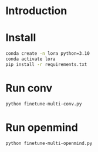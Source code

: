# Introduction

# Install
```bash
conda create -n lora python=3.10
conda activate lora
pip install -r requirements.txt
```

# Run conv
```bash
python finetune-multi-conv.py
```

# Run openmind
```bash
python finetune-multi-openmind.py
```